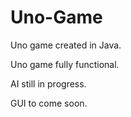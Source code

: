 # Uno-Game
Uno game created in Java.

Uno game fully functional.

AI still in progress.

GUI to come soon.
